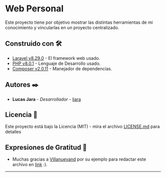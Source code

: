 # Web Personal

Este proyecto tiene por objetivo mostrar las distintas herramientas de mi conocimiento y vincularlas en un proyecto centralizado.

## Construido con 🛠️

* [Laravel v8.29.0](https://github.com/laravel/laravel) - El framework web usado.
* [PHP v8.0.1](https://www.php.net) - Lenguaje de Desarrollo usado.
* [Composer v2.0.11](https://getcomposer.org) - Manejador de dependencias.

## Autores ✒️

* **Lucas Jara** - *Desarrollador* - [ljara](https://github.com/lucasjara)

## Licencia 📄

Este proyecto está bajo la Licencia (MIT) - mira el archivo [LICENSE.md](https://github.com/lucasjara/WebPersonal/blob/main/LICENSE) para detalles

## Expresiones de Gratitud 🎁

* Muchas gracias a [Villanuevand](https://github.com/Villanuevand) por su ejemplo para redactar este archivo en [link](https://gist.github.com/Villanuevand/6386899f70346d4580c723232524d35a) :).
---
